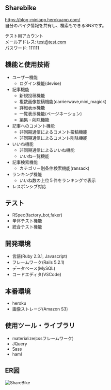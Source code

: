 ## Sharebike
https://blog-miniapp.herokuapp.com/  
自分のバイク情報を共有し、検索もできるSNSです。  

テスト用アカウント  
メールアドレス: test@test.com  
パスワード: 111111  

## 機能と使用技術
* ユーザー機能
  * ログイン機能(devise)
* 記事機能
  * 新規投稿機能
  * 複数画像投稿機能(carrierwave,mini_magick)
  * 詳細表示機能
  * 一覧表示機能(ページネーション)
  * 編集・削除機能
* 記事へのコメント機能
  * 非同期通信によるコメント投稿機能
  * 非同期通信によるコメント削除機能
* いいね機能
  * 非同期通信によるいいね機能
  * いいね一覧機能
* 記事検索機能
  * カテゴリー別条件検索機能(ransack)
* ランキング機能
  * いいね数の上位５件をランキングで表示
* レスポンシブ対応

## テスト
 * RSpec(factory_bot,faker)
  * 単体テスト機能
  * 統合テスト機能

## 開発環境
* 言語(Ruby 2.3.1, Javascript)
* フレームワーク(Rails 5.2.1)
* データベース(MySQL)
* コードエディタ(VSCode)

## 本番環境
* heroku
* 画像ストレージ(Amazon S3)

## 使用ツール・ライブラリ
* materialize(cssフレームワーク)
* JQuery
* Sass
* haml

## ER図
![ShareBike](https://user-images.githubusercontent.com/48410843/64476257-acd75100-d1c7-11e9-922b-e8d2e5baaf18.png)


<!-- # DB設計

## usersテーブル 

|Column|Type|Options|
|------|----|-------|
|nickname|string|null: false, unique:true|
|email|string|null:false, unique:true|
|password|string|null:false| 

### Association
- has_many :articles, dependent: :destroy
- has_many :comments, dependent: :destroy
- has_many :likes, dependent: :destroy


## articlesテーブル

|Column|Type|Options|
|------|----|-------|
|user_id|references|foreign_key: true|
|category_id|references|foreign_key: true|
|text|text|null:false|
|name|string|null:false, index: true|

### Association
- belongs_to :user
- belongs_to :category
- has_many :likes, dependent: :destroy
- has_many :images, dependent: :destroy
- has_many :comments, dependent: :destroy


## imagesテーブル
|Column|Type|Options|
|------|----|-------|
|article_id|references|null: false, foreign_key:true|
|images|string|null: false|

### Association
-  belongs_to :product


## categoriesテーブル
|Column|Type|Options|
|------|----|-------|
|name|string|null: false, unique:true|
|parent_id|integer||

### Association
- has_many :products,


## likesテーブル
|Column|Type|Options|
|------|----|-------|
|article_id|references|null: false, foreign_key:true|
|user_id|references|null: false, foreign_key:true|

### Association
-  belongs_to :article
-  belongs_to :user


## commentsテーブル
|Column|Type|Options|
|------|----|-------|
|user_id|references|null: false, foreign_key:true|
|article_id|references|null: false, foreign_key:true|
|comment|text|null: false|

### Association
-  belongs_to :article
-  belongs_to :user -->

